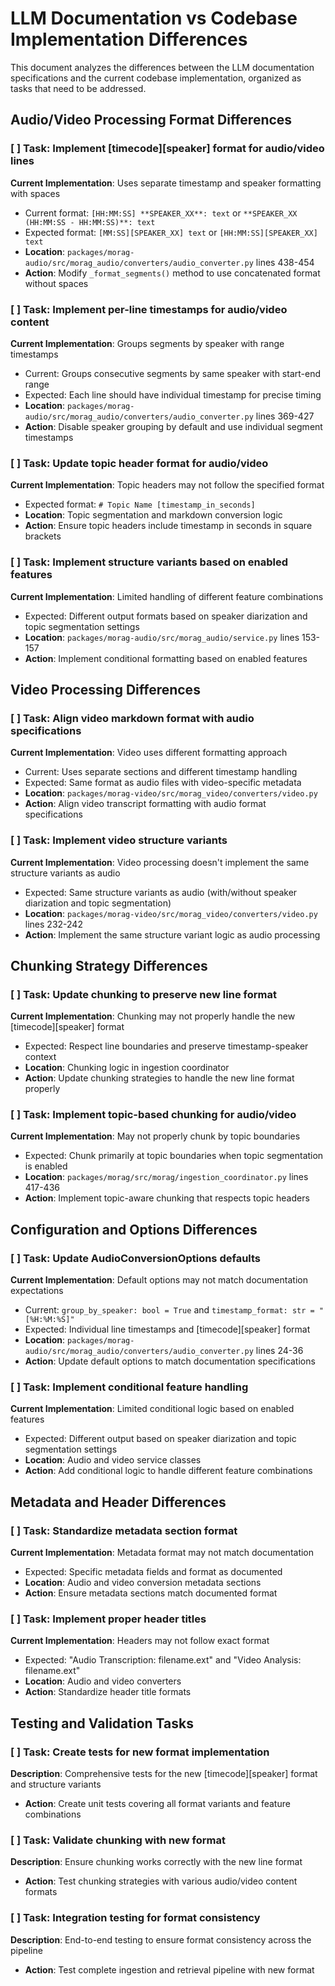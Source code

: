 # LLM Documentation vs Codebase Implementation Differences

This document analyzes the differences between the LLM documentation specifications and the current codebase implementation, organized as tasks that need to be addressed.

## Audio/Video Processing Format Differences

### [ ] Task: Implement [timecode][speaker] format for audio/video lines
**Current Implementation**: Uses separate timestamp and speaker formatting with spaces
- Current format: `[HH:MM:SS] **SPEAKER_XX**: text` or `**SPEAKER_XX (HH:MM:SS - HH:MM:SS)**: text`
- Expected format: `[MM:SS][SPEAKER_XX] text` or `[HH:MM:SS][SPEAKER_XX] text`
- **Location**: `packages/morag-audio/src/morag_audio/converters/audio_converter.py` lines 438-454
- **Action**: Modify `_format_segments()` method to use concatenated format without spaces

### [ ] Task: Implement per-line timestamps for audio/video content
**Current Implementation**: Groups segments by speaker with range timestamps
- Current: Groups consecutive segments by same speaker with start-end range
- Expected: Each line should have individual timestamp for precise timing
- **Location**: `packages/morag-audio/src/morag_audio/converters/audio_converter.py` lines 369-427
- **Action**: Disable speaker grouping by default and use individual segment timestamps

### [ ] Task: Update topic header format for audio/video
**Current Implementation**: Topic headers may not follow the specified format
- Expected format: `# Topic Name [timestamp_in_seconds]`
- **Location**: Topic segmentation and markdown conversion logic
- **Action**: Ensure topic headers include timestamp in seconds in square brackets

### [ ] Task: Implement structure variants based on enabled features
**Current Implementation**: Limited handling of different feature combinations
- Expected: Different output formats based on speaker diarization and topic segmentation settings
- **Location**: `packages/morag-audio/src/morag_audio/service.py` lines 153-157
- **Action**: Implement conditional formatting based on enabled features

## Video Processing Differences

### [ ] Task: Align video markdown format with audio specifications
**Current Implementation**: Video uses different formatting approach
- Current: Uses separate sections and different timestamp handling
- Expected: Same format as audio files with video-specific metadata
- **Location**: `packages/morag-video/src/morag_video/converters/video.py`
- **Action**: Align video transcript formatting with audio format specifications

### [ ] Task: Implement video structure variants
**Current Implementation**: Video processing doesn't implement the same structure variants as audio
- Expected: Same structure variants as audio (with/without speaker diarization and topic segmentation)
- **Location**: `packages/morag-video/src/morag_video/converters/video.py` lines 232-242
- **Action**: Implement the same structure variant logic as audio processing

## Chunking Strategy Differences

### [ ] Task: Update chunking to preserve new line format
**Current Implementation**: Chunking may not properly handle the new [timecode][speaker] format
- Expected: Respect line boundaries and preserve timestamp-speaker context
- **Location**: Chunking logic in ingestion coordinator
- **Action**: Update chunking strategies to handle the new line format properly

### [ ] Task: Implement topic-based chunking for audio/video
**Current Implementation**: May not properly chunk by topic boundaries
- Expected: Chunk primarily at topic boundaries when topic segmentation is enabled
- **Location**: `packages/morag/src/morag/ingestion_coordinator.py` lines 417-436
- **Action**: Implement topic-aware chunking that respects topic headers

## Configuration and Options Differences

### [ ] Task: Update AudioConversionOptions defaults
**Current Implementation**: Default options may not match documentation expectations
- Current: `group_by_speaker: bool = True` and `timestamp_format: str = "[%H:%M:%S]"`
- Expected: Individual line timestamps and [timecode][speaker] format
- **Location**: `packages/morag-audio/src/morag_audio/converters/audio_converter.py` lines 24-36
- **Action**: Update default options to match documentation specifications

### [ ] Task: Implement conditional feature handling
**Current Implementation**: Limited conditional logic based on enabled features
- Expected: Different output based on speaker diarization and topic segmentation settings
- **Location**: Audio and video service classes
- **Action**: Add conditional logic to handle different feature combinations

## Metadata and Header Differences

### [ ] Task: Standardize metadata section format
**Current Implementation**: Metadata format may not match documentation
- Expected: Specific metadata fields and format as documented
- **Location**: Audio and video conversion metadata sections
- **Action**: Ensure metadata sections match documented format

### [ ] Task: Implement proper header titles
**Current Implementation**: Headers may not follow exact format
- Expected: "Audio Transcription: filename.ext" and "Video Analysis: filename.ext"
- **Location**: Audio and video converters
- **Action**: Standardize header title formats

## Testing and Validation Tasks

### [ ] Task: Create tests for new format implementation
**Description**: Comprehensive tests for the new [timecode][speaker] format and structure variants
- **Action**: Create unit tests covering all format variants and feature combinations

### [ ] Task: Validate chunking with new format
**Description**: Ensure chunking works correctly with the new line format
- **Action**: Test chunking strategies with various audio/video content formats

### [ ] Task: Integration testing for format consistency
**Description**: End-to-end testing to ensure format consistency across the pipeline
- **Action**: Test complete ingestion and retrieval pipeline with new format
